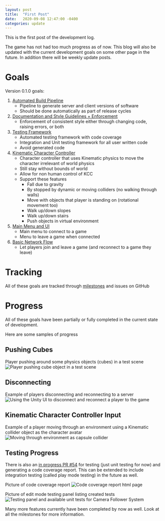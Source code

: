 ```yaml
---
layout: post
title:  "First Post"
date:   2020-09-08 12:47:00 -0400
categories: update
---
```


This is the first post of the development log.

The game has not had too much progress as of now. This blog will also be updated with the current development goals on some other page in the future. In addition there will be weekly update posts.

# Goals
Version 0.1.0 goals:
1. [Automated Build Pipeline](https://github.com/nicholas-maltbie/PropHunt/milestone/5)
    * Pipeline to generate server and client versions of software
    * Should be done automatically as part of release cycles
2. [Documentation and Style Guidelines + Enforcement](https://github.com/nicholas-maltbie/PropHunt/milestone/7)
    * Enforcement of consistent style either through changing code, raising errors, or both
3. [Testing Framework](https://github.com/nicholas-maltbie/PropHunt/milestone/4)
    * Automated testing framework with code coverage
    * Integration and Unit testing framework for all user written code
    * Avoid generated code
4. [Kinematic Character Controller](https://github.com/nicholas-maltbie/PropHunt/milestone/1)
    * Character controller that uses Kinematic physics to move the character irrelevant of world physics
    * Still stay without bounds of world
    * Allow for non human control of KCC
    * Support these features
      * Fall due to gravity
      * By stopped by dynamic or moving colliders (no walking through walls)
      * Move with objects that player is standing on (rotational movement too)
      * Walk up/down slopes
      * Walk up/down stairs
      * Push objects in virtual environment
5. [Main Menu and UI](https://github.com/nicholas-maltbie/PropHunt/milestone/3)
    * Main menu to connect to a game
    * Menu to leave a game when connected
6. [Basic Network Flow](https://github.com/nicholas-maltbie/PropHunt/milestone/2)
    * Let players join and leave a game (and reconnect to a game they leave)

# Tracking
All of these goals are tracked through [milestones](https://github.com/nicholas-maltbie/PropHunt/milestones) and issues on GitHub

# Progress

All of these goals have been partially or fully completed in the current state of development. 

Here are some samples of progress

## Pushing Cubes
Player pushing around some physics objects (cubes) in a test scene
![Player pushing cube object in a test scene](https://drive.google.com/uc?export=view&id=1x6J4Munto54rBrfuJdZ6Tb12Y10_H-84)

## Disconnecting
Example of players disconnecting and reconnecting to a server
![Using the Unity UI to disconnect and reconnect a player to the game](https://drive.google.com/uc?export=view&id=1Pcq0zZmWFOrZ0axH7po5128RF8CkfnUC)

## Kinematic Character Controller Input
Example of a player moving through an environment using a Kinematic collider object as the character avatar
![Moving through environment as capsule collider](https://drive.google.com/uc?export=view&id=19KHRFQ5WI72MIlM6k773cXjRowxOI3q8)

## Testing Progress
There is also an [in progress PR #54](https://github.com/nicholas-maltbie/PropHunt/pull/54) for testing (just unit testing for now) and generating a code coverage report. This can be extended to include integration testing (called play mode testing) in the future as well. 

Picture of code coverage report
![Code coverage report html page](https://drive.google.com/uc?export=view&id=1xr18qkRAPjmDkkmlDOHdhj2Loyl_roxv)

Picture of edit mode testing panel listing created tests
![Testing panel and available unit tests for Camera Follower System](https://drive.google.com/uc?export=view&id=1XJS79iLnyJE0r9qr0Q4jzmLAbrJBog3L)

Many more features currently have been completed by now as well. Look at all the milestones for more information.
